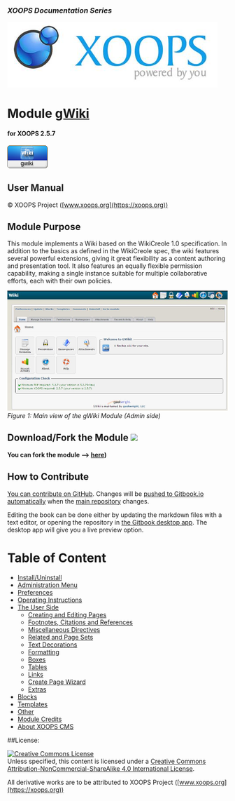 ### _XOOPS Documentation Series_
![logoXoops.jpg](en/assets/logoXoops.jpg)

# Module **[gWiki](https://github.com/geekwright/gwiki)** 
#### for XOOPS 2.5.7
      
![logoModule.png](en/assets/logoModule.png)
            
## User Manual

© XOOPS Project ([www.xoops.org](https://xoops.org))    

## Module Purpose 

This module  implements a Wiki based on the WikiCreole 1.0 specification. In addition to the basics as defined in the WikiCreole spec, the wiki features several powerful extensions, giving it great flexibility as a content authoring and presentation tool. It also features an equally flexible permission capability, making a single instance suitable for multiple collaborative efforts, each with their own policies.

![image001.png](en/assets/image001.jpg)
*Figure 1: Main view of the gWiki Module (Admin side)*

## Download/Fork the Module ![](https://xoops.org/images/forkit.png)  

**You can fork the module --> [here](https://github.com/geekwright/gwiki))** 

## How to Contribute

[You can contribute on GitHub](https://github.com/XoopsDocs/gwiki-tutorial). Changes will be [pushed to Gitbook.io automatically](https://www.gitbook.com/book/xoops/gwiki-tutorial/activity) when the [main repository](https://github.com/XoopsDocs/gwiki-tutorial) changes.

Editing the book can be done either by updating the markdown files with a text editor, or opening the repository in [the Gitbook desktop app](https://github.com/GitbookIO/editor/blob/master/README.md). The desktop app will give you a live preview option.

# Table of Content

* [Install/Uninstall](en/book/1install.md)
* [Administration Menu](en/book/2administration.md)
* [Preferences](en/book/3preferences.md)
* [Operating Instructions](en/book/4operations.md)
* [The User Side](en/book/5userside.md)
    * [Creating and Editing Pages](en/book/5userside01.md)
    * [Footnotes, Citations and References](en/book/5userside02.md)
    * [Miscellaneous Directives](en/book/5userside03.md)
    * [Related and Page Sets](en/book/5userside04.md)
    * [Text Decorations](en/book/5userside05.md)
    * [Formatting](en/book/5userside06.md)
    * [Boxes](en/book/5userside07.md)
    * [Tables](en/book/5userside08.md)
    * [Links](en/book/5userside09.md)
    * [Create Page Wizard ](en/book/5userside10.md)
    * [Extras](en/book/5userside11.md)
* [Blocks](en/book/6blocks.md)
* [Templates](en/book/7templates.md)
* [Other](en/book/8other.md) 
* [Module Credits](en/book/9credits.md)
* [About XOOPS CMS](en/book/10aboutxoops.md)

##License:

<a rel="license" href="http://creativecommons.org/licenses/by-nc-sa/4.0/"><img alt="Creative Commons License" style="border-width:0" src="https://i.creativecommons.org/l/by-nc-sa/4.0/88x31.png" /></a><br />Unless specified, this content is licensed under a <a rel="license" href="http://creativecommons.org/licenses/by-nc-sa/4.0/">Creative Commons Attribution-NonCommercial-ShareAlike 4.0 International License</a>.

All derivative works are to be attributed to XOOPS Project ([www.xoops.org](https://xoops.org))

